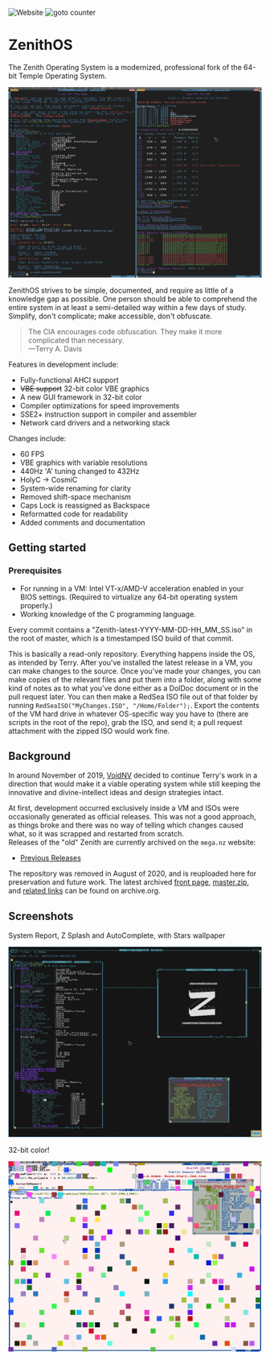 ![Website](https://img.shields.io/website?down_color=lightgray&down_message=offline&style=flat-square&up_color=green&up_message=online&url=https%3A%2F%2Fzenithos.org)
![goto counter](https://img.shields.io/github/search/TomAwezome/ZenithOS/goto?style=flat-square)
# ZenithOS

The Zenith Operating System is a modernized, professional fork of the 64-bit Temple Operating System.

![](/screenshots/screenshot2.png)

ZenithOS strives to be simple, documented, and require as little of a knowledge gap as possible. One person should be able to comprehend the entire system in at least a semi-detailed way within a few days of study.
Simplify, don't complicate; make accessible, don't obfuscate.

> The CIA encourages code obfuscation. They make it more complicated than necessary.\
—Terry A. Davis

Features in development include:
  - Fully-functional AHCI support
  - ~~VBE support~~ 32-bit color VBE graphics
  - A new GUI framework in 32-bit color
  - Compiler optimizations for speed improvements
  - SSE2+ instruction support in compiler and assembler
  - Network card drivers and a networking stack


Changes include:
  - 60 FPS
  - VBE graphics with variable resolutions
  - 440Hz 'A' tuning changed to 432Hz
  - HolyC -> CosmiC
  - System-wide renaming for clarity
  - Removed shift-space mechanism
  - Caps Lock is reassigned as Backspace
  - Reformatted code for readability
  - Added comments and documentation

## Getting started

### Prerequisites

- For running in a VM: Intel VT-x/AMD-V acceleration enabled in your BIOS settings. (Required to virtualize any 64-bit operating system properly.)
- Working knowledge of the C programming language.

Every commit contains a "Zenith-latest-YYYY-MM-DD-HH_MM_SS.iso" in the root of master, which is a timestamped ISO build of that commit.

This is basically a read-only repository. Everything happens inside the OS, as intended by Terry. After you've installed the latest release in a VM, you can make changes to the source. Once you've made your changes, you can make copies of the relevant files and put them into a folder, along with some kind of notes as to what you've done either as a DolDoc document or in the pull request later. You can then make a RedSea ISO file out of that folder by running `RedSeaISO("MyChanges.ISO", "/Home/Folder");`. Export the contents of the VM hard drive in whatever OS-specific way you have to (there are scripts in the root of the repo), grab the ISO, and send it; a pull request attachment with the zipped ISO would work fine.

## Background

In around November of 2019, [VoidNV](https://github.com/VoidNV) decided to continue Terry's work in a direction that would make it a viable operating system while still keeping the innovative and divine-intellect ideas and design strategies intact.

At first, development occurred exclusively inside a VM and ISOs were occasionally generated as official releases. This was not a good approach, as things broke and there was no way of telling which changes caused what, so it was scrapped and restarted from scratch.\
Releases of the "old" Zenith are currently archived on the `mega.nz` website:
  - [Previous Releases](https://mega.nz/#F!ZIEGmSRQ!qvL6Wk6THzE-dazkfT6N3Q)

The repository was removed in August of 2020, and is reuploaded here for preservation and future work. The latest archived [front page](https://web.archive.org/web/20200811190005/https://github.com/VoidNV/ZenithOS/), [master.zip](https://web.archive.org/web/20200811190054/https://codeload.github.com/VoidNV/ZenithOS/zip/master), and [related links](https://web.archive.org/web/*/https://github.com/VoidNV/ZenithOS/*) can be found on archive.org.

## Screenshots

System Report, Z Splash and AutoComplete, with Stars wallpaper

![](/screenshots/screenshot3.png)

32-bit color!

![](/screenshots/screenshot1.png)
